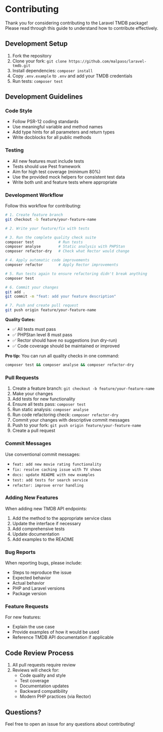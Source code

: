 # Contributing

Thank you for considering contributing to the Laravel TMDB package! Please read through this guide to understand how to contribute effectively.

## Development Setup

1. Fork the repository
2. Clone your fork: `git clone https://github.com/malpaso/laravel-tmdb.git`
3. Install dependencies: `composer install`
4. Copy `.env.example` to `.env` and add your TMDB credentials
5. Run tests: `composer test`

## Development Guidelines

### Code Style

- Follow PSR-12 coding standards
- Use meaningful variable and method names
- Add type hints for all parameters and return types
- Write docblocks for all public methods

### Testing

- All new features must include tests
- Tests should use Pest framework
- Aim for high test coverage (minimum 80%)
- Use the provided mock helpers for consistent test data
- Write both unit and feature tests where appropriate

### Development Workflow

Follow this workflow for contributing:

```bash
# 1. Create feature branch
git checkout -b feature/your-feature-name

# 2. Write your feature/fix with tests

# 3. Run the complete quality check suite
composer test           # Run tests
composer analyse        # Static analysis with PHPStan
composer refactor-dry   # Check what Rector would change

# 4. Apply automatic code improvements
composer refactor       # Apply Rector improvements

# 5. Run tests again to ensure refactoring didn't break anything
composer test

# 6. Commit your changes
git add .
git commit -m "feat: add your feature description"

# 7. Push and create pull request
git push origin feature/your-feature-name
```

**Quality Gates:**
- ✅ All tests must pass
- ✅ PHPStan level 8 must pass
- ✅ Rector should have no suggestions (run dry-run)
- ✅ Code coverage should be maintained or improved

**Pro tip:** You can run all quality checks in one command:
```bash
composer test && composer analyse && composer refactor-dry
```

### Pull Requests

1. Create a feature branch: `git checkout -b feature/your-feature-name`
2. Make your changes
3. Add tests for new functionality
4. Ensure all tests pass: `composer test`
5. Run static analysis: `composer analyse`
6. Run code refactoring check: `composer refactor-dry`
7. Commit your changes with descriptive commit messages
7. Push to your fork: `git push origin feature/your-feature-name`
8. Create a pull request

### Commit Messages

Use conventional commit messages:
- `feat: add new movie rating functionality`
- `fix: resolve caching issue with TV shows`
- `docs: update README with new examples`
- `test: add tests for search service`
- `refactor: improve error handling`

### Adding New Features

When adding new TMDB API endpoints:

1. Add the method to the appropriate service class
2. Update the interface if necessary
3. Add comprehensive tests
4. Update documentation
5. Add examples to the README

### Bug Reports

When reporting bugs, please include:
- Steps to reproduce the issue
- Expected behavior
- Actual behavior
- PHP and Laravel versions
- Package version

### Feature Requests

For new features:
- Explain the use case
- Provide examples of how it would be used
- Reference TMDB API documentation if applicable

## Code Review Process

1. All pull requests require review
2. Reviews will check for:
   - Code quality and style
   - Test coverage
   - Documentation updates
   - Backward compatibility
   - Modern PHP practices (via Rector)

## Questions?

Feel free to open an issue for any questions about contributing!